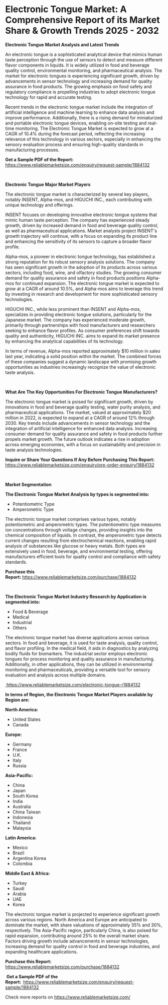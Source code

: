 <p><h1>Electronic Tongue Market: A Comprehensive Report of its Market Share & Growth Trends 2025 - 2032</h1></p><p><strong>Electronic Tongue Market Analysis and Latest Trends</strong></p>
<p><p>An electronic tongue is a sophisticated analytical device that mimics human taste perception through the use of sensors to detect and measure different flavor components in liquids. It is widely utilized in food and beverage quality control, environmental monitoring, and pharmaceutical analysis. The market for electronic tongues is experiencing significant growth, driven by advancements in sensor technology and increasing demand for quality assurance in food products. The growing emphasis on food safety and regulatory compliance is propelling industries to adopt electronic tongue technology for rapid and accurate testing.</p><p>Recent trends in the electronic tongue market include the integration of artificial intelligence and machine learning to enhance data analysis and improve performance. Additionally, there is a rising demand for miniaturized and portable electronic tongue devices, enabling on-site testing and real-time monitoring. The Electronic Tongue Market is expected to grow at a CAGR of 10.4% during the forecast period, reflecting the increasing relevance of this technology in various sectors, especially in enhancing the sensory evaluation process and ensuring high-quality standards in manufacturing processes.</p></p>
<p><strong>Get a Sample PDF of the Report:&nbsp;</strong> <a href="https://www.reliablemarketsize.com/enquiry/request-sample/1884132?utm_campaign=3175&utm_medium=2&utm_source=Github&utm_content=ia&utm_term=10042025&utm_id=electronic-tongue">https://www.reliablemarketsize.com/enquiry/request-sample/1884132</a></p>
<p>&nbsp;</p>
<p><strong>Electronic Tongue Major Market Players</strong></p>
<p><p>The electronic tongue market is characterized by several key players, notably INSENT, Alpha-mos, and HIGUCHI INC., each contributing with unique technology and offerings. </p><p>INSENT focuses on developing innovative electronic tongue systems that mimic human taste perception. The company has experienced steady growth, driven by increased demand in food and beverage quality control, as well as pharmaceutical applications. Market analysts project INSENT's growth trajectory will continue, with a focus on expanding its product line and enhancing the sensitivity of its sensors to capture a broader flavor profile.</p><p>Alpha-mos, a pioneer in electronic tongue technology, has established a strong reputation for its robust sensory analysis solutions. The company has seen significant growth in the adoption of its products across various sectors, including food, wine, and olfactory studies. The growing consumer demand for quality assurance and safety in food products positions Alpha-mos for continued expansion. The electronic tongue market is expected to grow at a CAGR of around 10.5%, and Alpha-mos aims to leverage this trend by investing in research and development for more sophisticated sensory technologies.</p><p>HIGUCHI INC., while less prominent than INSENT and Alpha-mos, specializes in providing electronic tongue solutions, particularly for the Japanese market. The company has experienced moderate growth, primarily through partnerships with food manufacturers and researchers seeking to enhance flavor profiles. As consumer preferences shift towards quality and authenticity, HIGUCHI INC. aims to expand its market presence by enhancing the analytical capabilities of its technology.</p><p>In terms of revenue, Alpha-mos reported approximately $10 million in sales last year, indicating a solid position within the market. The combined forces of these companies suggest a dynamic landscape with promising growth opportunities as industries increasingly recognize the value of electronic taste analysis.</p></p>
<p>&nbsp;</p>
<p><strong>What Are The Key Opportunities For Electronic Tongue Manufacturers?</strong></p>
<p><p>The electronic tongue market is poised for significant growth, driven by innovations in food and beverage quality testing, water purity analysis, and pharmaceutical applications. The market, valued at approximately $20 million in 2022, is expected to expand at a CAGR of around 12% through 2030. Key trends include advancements in sensor technology and the integration of artificial intelligence for enhanced data analysis. Increasing consumer demand for quality assurance and safety in food products further propels market growth. The future outlook indicates a rise in adoption across emerging economies, with a focus on sustainability and precision in taste analysis technologies.</p></p>
<p><strong>Inquire or Share Your Questions If Any Before Purchasing This Report:</strong> <a href="https://www.reliablemarketsize.com/enquiry/pre-order-enquiry/1884132?utm_campaign=3175&utm_medium=2&utm_source=Github&utm_content=ia&utm_term=10042025&utm_id=electronic-tongue">https://www.reliablemarketsize.com/enquiry/pre-order-enquiry/1884132</a></p>
<p>&nbsp;</p>
<p><strong>Market Segmentation</strong></p>
<p><strong>The Electronic Tongue Market Analysis by types is segmented into:</strong></p>
<p><ul><li>Potentiometric Type</li><li>Amperometric Type</li></ul></p>
<p><p>The electronic tongue market comprises various types, notably potentiometric and amperometric types. The potentiometric type measures ion concentrations through voltage changes, providing insights into the chemical composition of liquids. In contrast, the amperometric type detects current changes resulting from electrochemical reactions, enabling rapid analysis of substances like glucose or heavy metals. Both types are extensively used in food, beverage, and environmental testing, offering manufacturers efficient tools for quality control and compliance with safety standards.</p></p>
<p><strong>Purchase this Report:&nbsp;</strong><a href="https://www.reliablemarketsize.com/purchase/1884132?utm_campaign=3175&utm_medium=2&utm_source=Github&utm_content=ia&utm_term=10042025&utm_id=electronic-tongue">https://www.reliablemarketsize.com/purchase/1884132</a></p>
<p>&nbsp;</p>
<p><strong>The Electronic Tongue Market Industry Research by Application is segmented into:</strong></p>
<p><ul><li>Food & Beverage</li><li>Medical</li><li>Industrial</li><li>Others</li></ul></p>
<p><p>The electronic tongue market has diverse applications across various sectors. In food and beverage, it is used for taste analysis, quality control, and flavor profiling. In the medical field, it aids in diagnostics by analyzing bodily fluids for biomarkers. The industrial sector employs electronic tongues for process monitoring and quality assurance in manufacturing. Additionally, in other applications, they can be utilized in environmental monitoring and pharmaceuticals, providing a versatile tool for sensory evaluation and analysis across multiple domains.</p></p>
<p><a href="https://www.reliablemarketsize.com/electronic-tongue-r1884132?utm_campaign=3175&utm_medium=2&utm_source=Github&utm_content=ia&utm_term=10042025&utm_id=electronic-tongue">&nbsp;https://www.reliablemarketsize.com/electronic-tongue-r1884132</a></p>
<p><strong>In terms of Region, the Electronic Tongue Market Players available by Region are:</strong></p>
<p>
    <p> <strong> North America: </strong>
        <ul>
            <li>United States</li>
            <li>Canada</li>
        </ul>
        </p> 
    <p> <strong> Europe: </strong>
        <ul>
            <li>Germany</li>
            <li>France</li>
            <li>U.K.</li>
            <li>Italy</li>
            <li>Russia</li>
        </ul>
        </p> 
    <p> <strong> Asia-Pacific: </strong>
        <ul>
            <li>China</li>
            <li>Japan</li>
            <li>South Korea</li>
            <li>India</li>
            <li>Australia</li>
            <li>China Taiwan</li>
            <li>Indonesia</li>
            <li>Thailand</li>
            <li>Malaysia</li>
        </ul>
        </p> 
    <p> <strong> Latin America: </strong>
        <ul>
            <li>Mexico</li>
            <li>Brazil</li>
            <li>Argentina Korea</li>
            <li>Colombia</li>
        </ul>
        </p> 
    <p> <strong> Middle East & Africa: </strong>
        <ul>
            <li>Turkey</li>
            <li>Saudi</li>
            <li>Arabia</li>
            <li>UAE</li>
            <li>Korea</li>
        </ul>
    </p>
    </p>
<p><p>The electronic tongue market is projected to experience significant growth across various regions. North America and Europe are anticipated to dominate the market, with share valuations of approximately 35% and 30%, respectively. The Asia-Pacific region, particularly China, is also poised for rapid expansion, contributing around 25% to the overall market share. Factors driving growth include advancements in sensor technologies, increasing demand for quality control in food and beverage industries, and expanding healthcare applications.</p></p>
<p><strong>Purchase this Report: </strong><a href="https://www.reliablemarketsize.com/purchase/1884132?utm_campaign=3175&utm_medium=2&utm_source=Github&utm_content=ia&utm_term=10042025&utm_id=electronic-tongue">https://www.reliablemarketsize.com/purchase/1884132</a></p>
<p>&nbsp;<strong>Get a Sample PDF of the Report:&nbsp;&nbsp;</strong><a href="https://www.reliablemarketsize.com/enquiry/request-sample/1884132?utm_campaign=3175&utm_medium=2&utm_source=Github&utm_content=ia&utm_term=10042025&utm_id=electronic-tongue">https://www.reliablemarketsize.com/enquiry/request-sample/1884132</a></p>
<p><strong></strong></p>
<p>Check more reports on <a href="https://www.reliablemarketsize.com/?utm_campaign=3175&utm_medium=2&utm_source=Github&utm_content=ia&utm_term=10042025&utm_id=electronic-tongue">https://www.reliablemarketsize.com/</a></p>